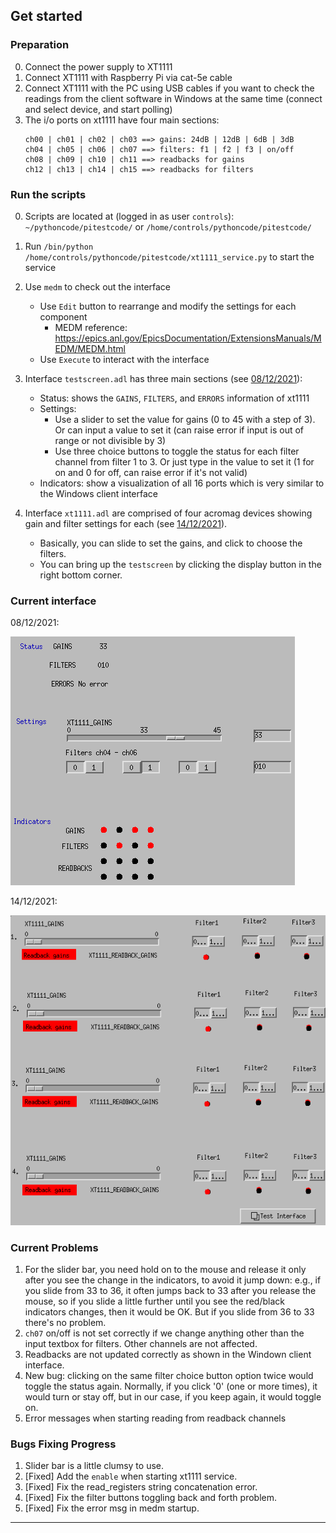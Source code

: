 ## Get started

### Preparation

0. Connect the power supply to XT1111
1. Connect XT1111 with Raspberry Pi via cat-5e cable
2. Connect XT1111 with the PC using USB cables if you want to check the readings from the client software in Windows at the same time (connect and select device, and start polling)
3. The i/o ports on xt1111 have four main sections:
   ```
   ch00 | ch01 | ch02 | ch03 ==> gains: 24dB | 12dB | 6dB | 3dB
   ch04 | ch05 | ch06 | ch07 ==> filters: f1 | f2 | f3 | on/off
   ch08 | ch09 | ch10 | ch11 ==> readbacks for gains
   ch12 | ch13 | ch14 | ch15 ==> readbacks for filters
   ```

### Run the scripts

0. Scripts are located at (logged in as user `controls`): `~/pythoncode/pitestcode/` or `/home/controls/pythoncode/pitestcode/`

1. Run `/bin/python /home/controls/pythoncode/pitestcode/xt1111_service.py` to start the service

2. Use `medm` to check out the interface

   - Use `Edit` button to rearrange and modify the settings for each component
     - MEDM reference: https://epics.anl.gov/EpicsDocumentation/ExtensionsManuals/MEDM/MEDM.html
   - Use `Execute` to interact with the interface

3. Interface `testscreen.adl` has three main sections (see [08/12/2021](#current-interface)):

   - Status: shows the `GAINS`, `FILTERS`, and `ERRORS` information of xt1111
   - Settings:
     - Use a slider to set the value for gains (0 to 45 with a step of 3). Or can input a value to set it (can raise error if input is out of range or not divisible by 3)
     - Use three choice buttons to toggle the status for each filter channel from filter 1 to 3. Or just type in the value to set it (1 for on and 0 for off, can raise error if it's not valid)
   - Indicators: show a visualization of all 16 ports which is very similar to the Windows client interface

4. Interface `xt1111.adl` are comprised of four acromag devices showing gain and filter settings for each (see [14/12/2021](#current-interface)).
   - Basically, you can slide to set the gains, and click to choose the filters.
   - You can bring up the `testscreen` by clicking the display button in the right bottom corner.

### Current interface

08/12/2021:

![interface](screenshots/2021-12-08-151759_455x398_scrot.png)

14/12/2021:

![xt1111_interface](screenshots/2021-12-14-143342_581x571_scrot.png)

### Current Problems

1. For the slider bar, you need hold on to the mouse and release it only after you see the change in the indicators, to avoid it jump down: e.g., if you slide from 33 to 36, it often jumps back to 33 after you release the mouse, so if you slide a little further until you see the red/black indicators changes, then it would be OK. But if you slide from 36 to 33 there's no problem.
2. `ch07` on/off is not set correctly if we change anything other than the input textbox for filters. Other channels are not affected.
3. Readbacks are not updated correctly as shown in the Windown client interface.
4. New bug: clicking on the same filter choice button option twice would toggle the status again. Normally, if you click '0' (one or more times), it would turn or stay off, but in our case, if you keep again, it would toggle on.
5. Error messages when starting reading from readback channels

### Bugs Fixing Progress

1. Slider bar is a little clumsy to use.
2. [Fixed] Add the `enable` when starting xt1111 service.
3. [Fixed] Fix the read_registers string concatenation error.
4. [Fixed] Fix the filter buttons toggling back and forth problem.
5. [Fixed] Fix the error msg in medm startup.

---
